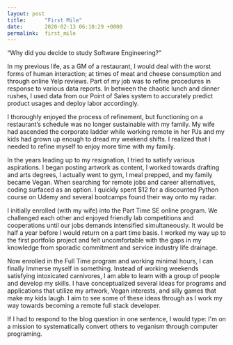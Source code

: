 ```yaml
---
layout: post
title:      "First Mile"
date:       2020-02-13 06:10:29 +0000
permalink:  first_mile
---
```



“Why did you decide to study Software Engineering?”

In my previous life, as a GM of a restaurant, I would deal with the worst forms of human interaction; at times of meat and cheese consumption and through online Yelp reviews. Part of my job was to refine procedures in response to various data reports. In between the chaotic lunch and dinner rushes, I used data from our Point of Sales system to accurately predict product usages and deploy labor accordingly. 

I thoroughly enjoyed the process of refinement, but functioning on a restaurant’s schedule was no longer sustainable with my family. My wife had ascended the corporate ladder while working remote in her PJs and my kids had grown up enough to dread my weekend shifts. 
I realized that I needed to refine myself to enjoy more time with my family. 

In the years leading up to my resignation, I tried to satisfy various aspirations. I began posting artwork as content, I worked towards drafting and arts degrees, I actually went to gym, I meal prepped, and my family became Vegan. When searching for remote jobs and career alternatives, coding surfaced as an option. I quickly spent $12 for a discounted Python course on Udemy and several bootcamps found their way onto my radar. 

I initially enrolled (with my wife) into the Part Time SE online program. We challenged each other and enjoyed friendly lab competitions and cooperations until our jobs demands intensified simultaneously. It would be half a year before I would return on a part time basis. I worked my way up to the first portfolio project and felt uncomfortable with the gaps in my knowledge from sporadic commitment and service industry life drainage. 

Now enrolled in the Full Time program and working minimal hours, I can finally Immerse myself in something. Instead of working weekends satisfying intoxicated carnivores, I am able to learn with a group of people and develop my skills. I have conceptualized several ideas for programs and applications that utilize my artwork, Vegan interests, and silly games that make my kids laugh. I aim to see some of these ideas through  as I work my way towards becoming a remote full stack developer. 

If I had to respond to the blog question in one sentence, I would type:
I'm on a mission to systematically convert others to veganism through computer programing.
